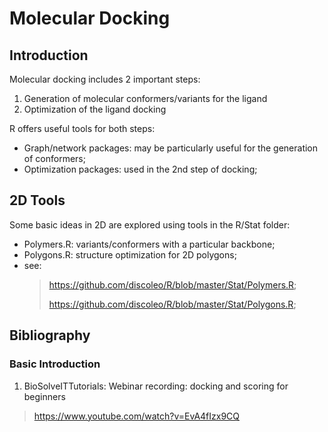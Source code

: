 
# Molecular Docking

## Introduction

Molecular docking includes 2 important steps:
1. Generation of molecular conformers/variants for the ligand
2. Optimization of the ligand docking

R offers useful tools for both steps:
- Graph/network packages: may be particularly useful for the generation of conformers;
- Optimization packages: used in the 2nd step of docking;


## 2D Tools

Some basic ideas in 2D are explored using tools in the R/Stat folder:
- Polymers.R: variants/conformers with a particular backbone;
- Polygons.R: structure optimization for 2D polygons;
- see:
  > https://github.com/discoleo/R/blob/master/Stat/Polymers.R;
  >
  > https://github.com/discoleo/R/blob/master/Stat/Polygons.R;


## Bibliography

### Basic Introduction

1. BioSolveITTutorials: Webinar recording: docking and scoring for beginners
  > https://www.youtube.com/watch?v=EvA4fIzx9CQ

